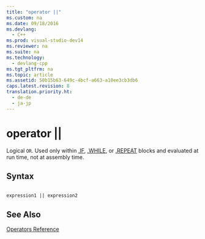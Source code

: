 ```yaml
---
title: "operator ||"
ms.custom: na
ms.date: 09/18/2016
ms.devlang: 
  - C++
ms.prod: visual-studio-dev14
ms.reviewer: na
ms.suite: na
ms.technology: 
  - devlang-cpp
ms.tgt_pltfrm: na
ms.topic: article
ms.assetid: 50b15b63-649c-4bcf-a663-a10ee3cb3db6
caps.latest.revision: 8
translation.priority.ht: 
  - de-de
  - ja-jp
---
```

# operator ||
Logical `OR`. Used only within [.IF](../vs140/.IF.md), [.WHILE](../vs140/.WHILE.md), or [.REPEAT](../vs140/.REPEAT.md) blocks and evaluated at run time, not at assembly time.  
  
## Syntax  
  
```  
  
expression1 || expression2  
```  
  
## See Also  
 [Operators Reference](../vs140/Operators-Reference.md)